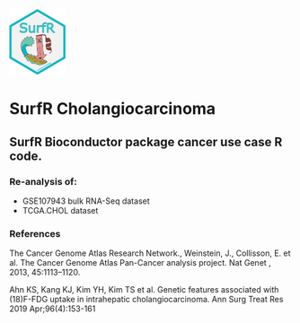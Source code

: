 <img src="Pictures/SurfR_logo.png" alt="alt text" width="100" height="120">

# SurfR Cholangiocarcinoma
## SurfR Bioconductor package cancer use case R code.

### Re-analysis of:
- GSE107943 bulk RNA-Seq dataset
- TCGA.CHOL dataset

### References

The Cancer Genome Atlas Research Network., Weinstein, J., Collisson, E. et al. 
The Cancer Genome Atlas Pan-Cancer analysis project. Nat Genet , 2013, 45:1113–1120.

Ahn KS, Kang KJ, Kim YH, Kim TS et al. 
Genetic features associated with (18)F-FDG uptake in intrahepatic cholangiocarcinoma. 
Ann Surg Treat Res 2019 Apr;96(4):153-161
